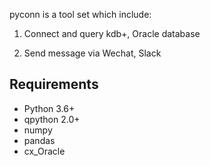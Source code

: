 pyconn is a tool set which include:

1. Connect and query kdb+, Oracle database

2. Send message via Wechat, Slack

## Requirements
- Python 3.6+
- qpython 2.0+
- numpy
- pandas
- cx_Oracle
